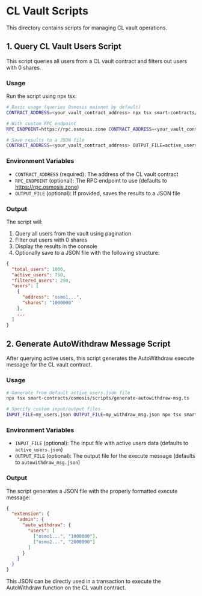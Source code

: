 # CL Vault Scripts

This directory contains scripts for managing CL vault operations.

## 1. Query CL Vault Users Script

This script queries all users from a CL vault contract and filters out users with 0 shares.

### Usage

Run the script using npx tsx:

```bash
# Basic usage (queries Osmosis mainnet by default)
CONTRACT_ADDRESS=<your_vault_contract_address> npx tsx smart-contracts/osmosis/scripts/query-cl-vault-users.ts

# With custom RPC endpoint
RPC_ENDPOINT=https://rpc.osmosis.zone CONTRACT_ADDRESS=<your_vault_contract_address> npx tsx smart-contracts/osmosis/scripts/query-cl-vault-users.ts

# Save results to a JSON file
CONTRACT_ADDRESS=<your_vault_contract_address> OUTPUT_FILE=active_users.json npx tsx smart-contracts/osmosis/scripts/query-cl-vault-users.ts
```

### Environment Variables

- `CONTRACT_ADDRESS` (required): The address of the CL vault contract
- `RPC_ENDPOINT` (optional): The RPC endpoint to use (defaults to https://rpc.osmosis.zone)
- `OUTPUT_FILE` (optional): If provided, saves the results to a JSON file

### Output

The script will:
1. Query all users from the vault using pagination
2. Filter out users with 0 shares
3. Display the results in the console
4. Optionally save to a JSON file with the following structure:

```json
{
  "total_users": 1000,
  "active_users": 750,
  "filtered_users": 250,
  "users": [
    {
      "address": "osmo1...",
      "shares": "1000000"
    },
    ...
  ]
}
```

## 2. Generate AutoWithdraw Message Script

After querying active users, this script generates the AutoWithdraw execute message for the CL vault contract.

### Usage

```bash
# Generate from default active_users.json file
npx tsx smart-contracts/osmosis/scripts/generate-autowithdraw-msg.ts

# Specify custom input/output files
INPUT_FILE=my_users.json OUTPUT_FILE=my_withdraw_msg.json npx tsx smart-contracts/osmosis/scripts/generate-autowithdraw-msg.ts
```

### Environment Variables

- `INPUT_FILE` (optional): The input file with active users data (defaults to `active_users.json`)
- `OUTPUT_FILE` (optional): The output file for the execute message (defaults to `autowithdraw_msg.json`)

### Output

The script generates a JSON file with the properly formatted execute message:

```json
{
  "extension": {
    "admin": {
      "auto_withdraw": {
        "users": [
          ["osmo1...", "1000000"],
          ["osmo2...", "2000000"]
        ]
      }
    }
  }
}
```

This JSON can be directly used in a transaction to execute the AutoWithdraw function on the CL vault contract.